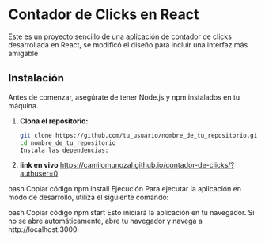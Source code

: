# Contador de Clicks en React

Este es un proyecto sencillo de una aplicación de contador de clicks desarrollada en React, se modificó el diseño para incluir una interfaz más amigable

## Instalación

Antes de comenzar, asegúrate de tener Node.js y npm instalados en tu máquina.

1. **Clona el repositorio:**

   ```bash
   git clone https://github.com/tu_usuario/nombre_de_tu_repositorio.git
   cd nombre_de_tu_repositorio
   Instala las dependencias:
   ```

2. **link en vivo**
  https://camilomunozal.github.io/contador-de-clicks/?authuser=0

bash
Copiar código
npm install
Ejecución
Para ejecutar la aplicación en modo de desarrollo, utiliza el siguiente comando:

bash
Copiar código
npm start
Esto iniciará la aplicación en tu navegador. Si no se abre automáticamente, abre tu navegador y navega a http://localhost:3000.
